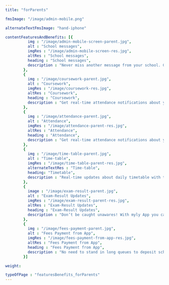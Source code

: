 ```yaml
---
title: "forParents"

fmsImage: "/image/admin-mobile.png"

alternateTextFmsImage: "hand-iphone"

contentFeaturesAndBenefits: [{
          img : "/image/admin-mobile-screen-parent.jpg",
          alt : "School messages",
          imgRes : "/image/admin-mobile-screen-res.jpg",
          altRes : "School messages",
          heading : "School messages",
          description : "Never miss another message from your school. Get real-time notifications, messages, attachments and images."
        },
        {
          img : "/image/coursework-parent.jpg",
          alt : "Coursework",
          imgRes : "/image/coursework-res.jpg",
          altRes : "Coursework",
          heading : "Coursework",
          description : "Get real-time attendance notifications about your ward as soon as attendance is published by the school."
        },
        {
          img : "/image/attendance-parent.jpg",
          alt : "Attendance",
          imgRes : "/image/attendance-parent-res.jpg",
          altRes : "Attendance",
          heading : "Attendance",
          description : "Get real-time attendance notifications about your ward as soon as attendance is published by the school."
        },
        {
          img : "/image/time-table-parent.jpg",
          alt : "Time-table",
          imgRes : "/image/time-table-parent-res.jpg",
          alternateTextRes : "Time-table",
          heading: "Timetable",
          description : "Real-time updates about daily timetable with timings and teacher names. Bye-by heavy school bags, take only what is needed every-day!"
        },
        {
          image : "/image/exam-result-parent.jpg",
          alt : "Exam-Result Updates",
          imgRes : "/image/exam-result-parent-res.jpg",
          altRes : "Exam-Result Updates", 
          heading : "Exam-Result Updates",
          description : "Don’t be caught unawares! With myly App you can received exam schedules with automated reminders before the exam date. Get results of your ward, along with class average and highest score for full analysis."
        },
        {
          img : "/image/fees-payment-parent.jpg",
          alt : "Fees Payment from App",
          imgRes : "/image/fees-payment-from-app-res.jpg",
          altRes : "Fees Payment from App",
          heading : "Fees Payment from App",
          description : "No need to stand in long queues to deposit school fees. Pay all school fees, straight from the app. Use your credit card, debit card, net-banking or wallet service. All your receipts will be readily available on the app itself."
        }]

weight:

typeOfPage : "featuresBenefits_forParents"
---
```



